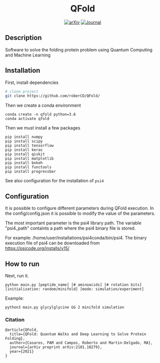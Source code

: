 <div align="center">    
 
# QFold     

[![arXiv](http://img.shields.io/badge/arXiv-2101.10279-B31B1B.svg)](https://arxiv.org/abs/2101.10279)
[![Journal](http://img.shields.io/badge/Quantum_Science_and_Technology-2022-4b44ce.svg)](https://iopscience.iop.org/article/10.1088/2058-9565/ac4f2f)
<!--
[![Conference](http://img.shields.io/badge/ICLR-2019-4b44ce.svg)](https://papers.nips.cc/book/advances-in-neural-information-processing-systems-31-2018)
[![Conference](http://img.shields.io/badge/AnyConference-year-4b44ce.svg)](https://papers.nips.cc/book/advances-in-neural-information-processing-systems-31-2018)  

ARXIV   
[![Paper](http://img.shields.io/badge/arxiv-quant.ph:arXiv:2101.10279-B31B1B.svg)](https://arxiv.org/pdf/2101.10279.pdf)
-->


<!--  
Conference   
-->   
</div>
 
## Description   
Software to solve the folding protein problem using Quantum Computing and Machine Learning  

## Installation  
First, install dependencies   
```bash
# clone project   
git clone https://github.com/roberCO/QFold/
```

Then we create a conda environment
```
conda create -n qfold python=3.6
conda activate qfold
```

Then we must install a few packages
```
pip install numpy
pip install scipy
pip install tensorflow
pip install keras
pip install qiskit
pip install matplotlib
pip install bokeh
pip install functools
pip install progressbar
```
See also configuration for the installation of `psi4`

## Configuration
It is possible to configure different parameters during QFold execution. In the config/config.json it is possible to modify the value of the parameters.

The most important parameter is the psi4 library path. The variable "psi4_path" containts a path where the psi4 binary file is stored.

For example: /home/user/installations/psi4conda/bin/psi4. The binary execution file of psi4 can be downloaded from https://psicode.org/installs/v15/

## How to run
Next, run it.   
```
python main.py [peptide_name] [# aminoacids] [# rotation bits] [initialization: random/minifold] [mode: simulation/experiment]

```
Example:
```
python3 main.py glycylglycine GG 2 minifold simulation
```

### Citation   
```
@article{QFold,
  title={QFold: Quantum Walks and Deep Learning to Solve Protein Folding},
  author={Casares, PAM and Campos, Roberto and Martin-Delgado, MA},
  journal={arXiv preprint arXiv:2101.10279},
  year={2021}
}
```   
